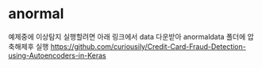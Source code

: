 # anormal
예제중에 이상탐지 실행할려면 아래 링크에서 data 다운받아 anormaldata 폴더에 압축해제후 실행
https://github.com/curiousily/Credit-Card-Fraud-Detection-using-Autoencoders-in-Keras
